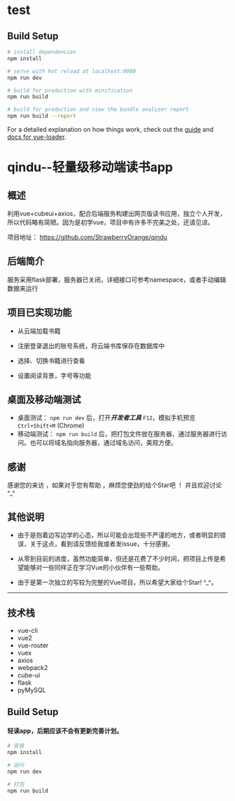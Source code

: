 # test

## Build Setup

``` bash
# install dependencies
npm install

# serve with hot reload at localhost:8080
npm run dev

# build for production with minification
npm run build

# build for production and view the bundle analyzer report
npm run build --report
```

For a detailed explanation on how things work, check out the [guide](http://vuejs-templates.github.io/webpack/) and [docs for vue-loader](http://vuejs.github.io/vue-loader).


# qindu--轻量级移动端读书app
## 概述

利用vue+cubeui+axios，配合后端服务构建出网页版读书应用，独立个人开发，所以代码略有简陋。因为是初学vue，项目中有许多不完美之处，还请见谅。

项目地址：
https://github.com/StrawberryOrange/qindu

## 后端简介

服务采用flask部署，服务器已关闭，详细接口可参考namespace，或者手动编辑数据来运行

## 项目已实现功能

* 从云端加载书籍

* 注册登录退出的账号系统，将云端书库保存在数据库中

* 选择、切换书籍进行查看

* 设置阅读背景，字号等功能


## 桌面及移动端测试

* 桌面测试： `npm run dev` 后，打开***开发者工具*** `F12`，模拟手机预览 `Ctrl+Shift+M` (Chrome)
* 移动端测试： `npm run build` 后，把打包文件放在服务器，通过服务器进行访问。也可以将域名指向服务器，通过域名访问，美观方便。


## 感谢

感谢您的来访 ，如果对于您有帮助 ，麻烦您使劲的给个Star吧 ！ 并且欢迎讨论 ^_^


## 其他说明

* 由于是抱着边写边学的心态，所以可能会出现些不严谨的地方，或者明显的错误，关于这点，看到请反馈给我或者发issue，十分感谢。

* 从零到目前的进度，虽然功能简单，但还是花费了不少时间，把项目上传是希望能够对一些同样正在学习Vue的小伙伴有一些帮助。

* 由于是第一次独立的写较为完整的Vue项目，所以希望大家给个Star! ^_^。

***

## 技术栈

*  vue-cli
*  vue2
*  vue-router
*  vuex
*  axios
*  webpack2
*  cube-ui
*  flask
*  pyMySQL



## Build Setup

#### 轻读app，后期应该不会有更新完善计划。

``` bash
# 安装
npm install

# 运行
npm run dev

# 打包
npm run build
